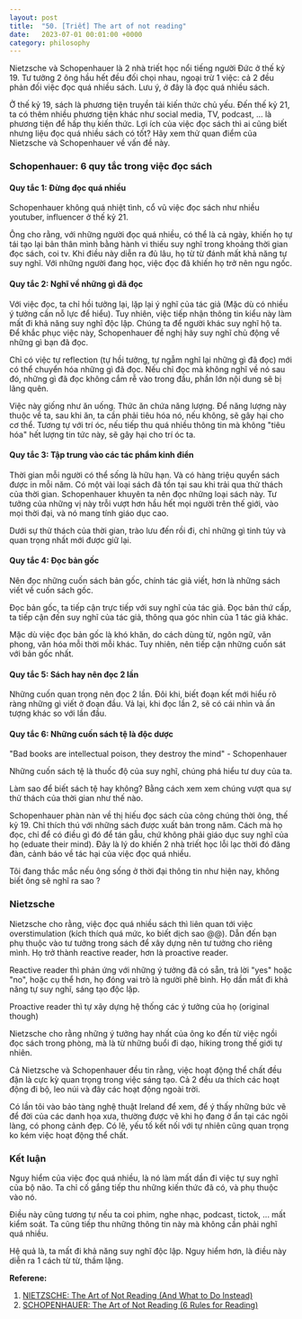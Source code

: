 ```yaml
---
layout: post
title:  "50. [Triết] The art of not reading"
date:   2023-07-01 00:01:00 +0000
category: philosophy
---
```


Nietzsche và Schopenhauer là 2 nhà triết học nổi tiếng người Đức ở thế kỷ 19. Tư tưởng 2 ông hầu hết đều đối chọi nhau, ngoại trừ 1 việc: cả 2 đều phản đối việc đọc quá nhiều sách. Lưu ý, ở đây là đọc quá nhiều sách.

Ở thế kỷ 19, sách là phương tiện truyền tải kiến thức chủ yếu. Đến thế kỷ 21, ta có thêm nhiều phương tiện khác như social media, TV, podcast, ... là phương tiện để hấp thụ kiến thức. Lợi ích của việc đọc sách thì ai cũng biết nhưng liệu đọc quá nhiều sách có tốt? Hãy xem thử quan điểm của Nietzsche và Schopenhauer về vấn đề này.

### **Schopenhauer: 6 quy tắc trong việc đọc sách** 
#### **Quy tắc 1: Đừng đọc quá nhiều** 

Schopenhauer không quá nhiệt tình, cổ vũ việc đọc sách như nhiều youtuber, influencer ở thế kỷ 21. 

Ông cho rằng, với những người đọc quá nhiều, có thể là cả ngày, khiến họ tự tái tạo lại bản thân mình bằng hành vi thiếu suy nghĩ trong khoảng thời gian đọc sách, coi tv. Khi điều này diễn ra đủ lâu, họ từ từ đánh mất khả năng tự suy nghĩ. Với những người đang học, việc đọc đã khiến họ trở nên ngu ngốc. 

#### **Quy tắc 2: Nghĩ về những gì đã đọc** 
Với việc đọc, ta chỉ hồi tưởng lại, lặp lại ý nghĩ của tác giả (Mặc dù có nhiều ý tưởng cần nỗ lực để hiểu). Tuy nhiên, việc tiếp nhận thông tin kiểu này làm mất đi khả năng suy nghĩ độc lập. Chúng ta để người khác suy nghĩ hộ ta. Để khắc phục việc này, Schopenhauer đề nghị hãy suy nghĩ chủ động về những gì bạn đã đọc. 

Chỉ có việc tự reflection (tự hồi tưởng, tự ngẫm nghĩ lại những gì đã đọc) mới có thể chuyển hóa những gì đã đọc. Nếu chỉ đọc mà không nghĩ về nó sau đó, những gì đã đọc không cắm rễ vào trong đầu, phần lớn nội dung sẽ bị lãng quên. 

Việc này giống như ăn uống. Thức ăn chứa năng lượng. Để năng lượng này thuộc về ta, sau khi ăn, ta cần phải tiêu hóa nó, nếu không, sẽ gây hại cho cơ thể. Tương tự với trí óc, nếu tiếp thu quá nhiều thông tin mà không "tiêu hóa" hết lượng tin tức này, sẽ gây hại cho trí óc ta.

#### **Quy tắc 3: Tập trung vào các tác phẩm kinh điển** 

Thời gian mỗi người có thể sống là hữu hạn. Và có hàng triệu quyển sách được in mỗi năm. Có một vài loại sách đã tồn tại sau khi trải qua thử thách của thời gian. Schopenhauer khuyên ta nên đọc những loại sách này. Tư tưởng của những vị này trỗi vượt hơn hầu hết mọi người trên thế giới, vào mọi thời đại, và nó mang tính giáo dục cao. 

Dưới sự thử thách của thời gian, trào lưu đến rồi đi, chỉ những gì tinh túy và quan trọng nhất mới được giữ lại. 

#### **Quy tắc 4: Đọc bản gốc** 
Nên đọc những cuốn sách bản gốc, chính tác giả viết, hơn là những sách viết về cuốn sách gốc. 

Đọc bản gốc, ta tiếp cận trực tiếp với suy nghĩ của tác giả. Đọc bản thứ cấp, ta tiếp cận đến suy nghĩ của tác giả, thông qua góc nhìn của 1 tác giả khác. 

Mặc dù việc đọc bản gốc là khó khăn, do cách dùng từ, ngôn ngữ, văn phong, văn hóa mỗi thời mỗi khác. Tuy nhiên, nên tiếp cận những cuốn sát với bản gốc nhất.

#### **Quy tắc 5: Sách hay nên đọc 2 lần** 
Những cuốn quan trọng nên đọc 2 lần. Đôi khi, biết đoạn kết mới hiểu rõ ràng những gì viết ở đoạn đầu. Vả lại, khi đọc lần 2, sẽ có cái nhìn và ấn tượng khác so với lần đầu.

#### **Quy tắc 6: Những cuốn sách tệ là độc dược**
"Bad books are intellectual poison, they destroy the mind" - Schopenhauer

Những cuốn sách tệ là thuốc độ của suy nghĩ, chúng phá hiểu tư duy của ta. 

Làm sao để biết sách tệ hay không? Bằng cách xem xem chúng vượt qua sự thử thách của thời gian như thế nào. 

Schopenhauer phàn nàn về thị hiếu đọc sách của công chúng thời ông, thế kỷ 19. Chỉ thích thú với những sách được xuất bản trong năm. Cách mà họ đọc, chỉ để có điều gì đó để tán gẫu, chứ không phải giáo dục suy nghĩ của họ (eduate their mind). Đây là lý do khiến 2 nhà triết học lỗi lạc thời đó đăng đàn, cảnh báo về tác hại của việc đọc quá nhiều.

Tôi đang thắc mắc nếu ông sống ở thời đại thông tin như hiện nay, không biết ông sẽ nghĩ ra sao ?

### **Nietzsche**
Nietzsche cho rằng, việc đọc quá nhiều sách thì liên quan tới việc overstimulation (kích thích quá mức, ko biết dịch sao @@). Dẫn đến bạn phụ thuộc vào tư tưởng trong sách để xây dựng nên tư tưởng cho riêng mình. Họ trở thành reactive reader, hơn là proactive reader. 

Reactive reader thì phản ứng với những ý tưởng đã có sẵn, trả lời "yes" hoặc "no", hoặc cụ thể hơn, họ đóng vai trò là người phê bình. Họ dần mất đi khả năng tự suy nghĩ, sáng tạo độc lập.

Proactive reader thì tự xây dựng hệ thống các ý tưởng của họ (original though)

Nietzsche cho rằng những ý tưởng hay nhất của ông ko đến từ việc ngồi đọc sách trong phòng, mà là từ những buổi đi dạo, hiking trong thế giới tự nhiên. 

Cả Nietzsche và Schopenhauer đều tin rằng, việc hoạt động thể chất đều đặn là cực kỳ quan trọng trong việc sáng tạo. Cả 2 đều ưa thích các hoạt động đi bộ, leo núi và đây các hoạt động ngoài trời. 

Có lần tôi vào bảo tàng nghệ thuật Ireland để xem, để ý thấy những bức vẽ để đời của các danh họa xưa, thường được vẽ khi họ đang ở ẩn tại các ngôi làng, có phong cảnh đẹp. Có lẽ, yếu tố kết nối với tự nhiên cũng quan trọng ko kém việc hoạt động thể chất. 

### **Kết luận** 
Nguy hiểm của việc đọc quá nhiều, là nó làm mất dần đi việc tự suy nghĩ của bộ não. Ta chỉ cố gắng tiếp thu những kiến thức đã có, và phụ thuộc vào nó. 

Điều này cũng tương tự nếu ta coi phim, nghe nhạc, podcast, tictok, ... mất kiểm soát. Ta cũng tiếp thu những thông tin này mà không cần phải nghĩ quá nhiều. 

Hệ quả là, ta mất đi khả năng suy nghĩ độc lập. Nguy hiểm hơn, là điều này diễn ra 1 cách từ từ, thầm lặng. 

**Referene:** 
1. [NIETZSCHE: The Art of Not Reading (And What to Do Instead)](https://www.youtube.com/watch?v=IZeMERGDwKg)
2. [SCHOPENHAUER: The Art of Not Reading (6 Rules for Reading)](https://www.youtube.com/watch?v=LCTHrBC2zSw)
